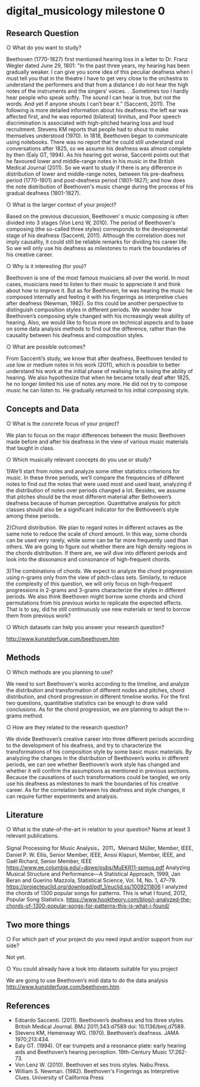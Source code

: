 # digital_musicology milestone 0

## Research Question 

○ What do you want to study? 

Beethoven (1770-1827) first mentioned hearing loss in a letter to Dr. Franz Wegler dated June 29, 1801: "In the past three years, my hearing has been gradually weaker. I can give you some idea of this peculiar deafness when I must tell you that in the theatre I have to get very close to the orchestra to understand the performers and that from a distance I do not hear the high notes of the instruments and the singers’ voices. . .Sometimes too I hardly hear people who speak softly. The sound I can hear is true, but not the words. And yet if anyone shouts I can’t bear it.” (Saccenti, 2011). The following is more detailed information about his deafness: the left ear was affected first, and he was reported (bilateral) tinnitus, and Poor speech discrimination is associated with high-pitched hearing loss and loud recruitment. Stevens KM reports that people had to shout to make themselves understood (1970). In 1818, Beethoven began to communicate using notebooks. There was no report that he could still understand oral conversations after 1825, so we assume his deafness was almost complete by then (Ealy GT, 1994). As his hearing got worse, Saccenti points out that he favoured lower and middle-range notes in his music in the British Medical Journal (2011). So we want to study if there is any difference in distribution of lower and middle-range notes, between his pre-deafness period (1770-1801) and post-deafness period (1801-1827); and how does the note distribution of Beethoven's music change during the process of his gradual deafness (1801-1827).

○ What is the larger context of your project? 

Based on the previous discussion, Beethoven’ s music composing is often divided into 3 stages (Von Lenz W, 2010). The period of Beethoven's composing (the so-called three styles) corresponds to the developmental stage of his deafness (Saccenti, 2011). Although the correlation does not imply causality, it could still be reliable remarks for dividing his career life. So we will only use his deafness as milestones to mark the boundaries of his creative career. 

○ Why is it interesting (for you)? 

Beethoven is one of the most famous musicians all over the world. In most cases, musicians need to listen to their music to appreciate it and think about how to improve it. But as for Beethoven, he was hearing the music he composed internally and feeling it with his fingerings as interpretive clues after deafness (Newman, 1982). So this could be another perspective to distinguish composition styles in different periods. We wonder how Beethoven’s composing style changed with his increasingly weak ability of hearing. Also, we would like to focus more on technical aspects and to base on some data analysis methods to find out the difference, rather than the causality between his deafness and composition styles.


○ What are possible outcomes?

From Saccenti’s study, we know that after deafness, Beethoven tended to use low or medium notes in his work (2011), which is possible to  better understand his work at the initial phase of realising he is losing the ability of hearing. We also hypothesize that when he became totally deaf after 1825, he no longer limited his use of notes any more. He did not try to compose music he can listen to. He gradually returned to his initial composing style.

## Concepts and Data 
 
○ What is the concrete focus of your project? 

We plan to focus on the major differences between the music Beethoven made before and after his deafness in the view of various music materials that taught in class. 

○ Which musically relevant concepts do you use or study? 

1)We’ll start from notes and analyze some other statistics criterions for music. In these three periods, we’ll compare the frequencies of different notes to find out the notes that were used most and used least, analyzing if the distribution of notes over periods changed a lot. Besides, we assume that pitches should be the most different material after Bethoveen’s deafness because of human perception. Quantitative analysis for pitch classes should also be a significant indicator for the Bethoveen’s style among these periods.
 
2)Chord distribution. We plan to regard notes in different octaves as the same note to reduce the scale of chord amount. In this way, some chords can be used very rarely, while some can be far more frequently used than others. We are going to figure out whether there are high density regions in the chords distribution. If there are, we will dive into different periods and look into the dissonance and consonance of high-frequent chords.
 
3)The combinations of chords. We expect to analyze the chord progression using n-grams only from the view of pitch-class sets. Similarly, to reduce the complexity of this question, we will only focus on high-frequent progressions in 2-grams and 3-grams characterize the styles in different periods.
We also think Beethoven might borrow some chords and chord permutations from his previous works to replicate the expected effects. That is to say, did he still continuously use new materials or tend to borrow them from previous work? 

○ Which datasets can help you answer your research question? 

http://www.kunstderfuge.com/beethoven.htm


## Methods

○ Which methods are you planning to use? 

We need to sort Beethoven's works according to the timeline, and analyze the distribution and transformation of different nodes and pitches, chord distribution, and chord progression in different timeline works. 
For the first two questions, quantitative statistics can be enough to draw valid conclusions. As for the chord progression, we are planning to adopt the n-grams method. 


○ How are they related to the research question? 

We divide Beethoven’s creative career into three different periods according to the development of his deafness, and try to characterize the transformations of his composition style by some basic music materials. By analyzing the changes in the distribution of Beethoven’s works in different periods, we can see whether Beethoven’s work style has changed and whether it will confirm the assumptions as mentioned in previous sections. 
Because the causations of such transformations could be tangled, we only use his deafness as milestones to mark the boundaries of his creative career. As for the correlation between his deafness and style changes, it can require further experiments and analysis. 


## Literature 

○ What is the state-of-the-art in relation to your question? Name at least 3 relevant publications. 

Signal Processing for Music Analysis，2011，Meinard Müller, Member, IEEE, Daniel P. W. Ellis, Senior Member, IEEE, Anssi Klapuri, Member, IEEE, and Gaël Richard, Senior Member, IEEE https://www.ee.columbia.edu/~dpwe/pubs/MuEKR11-spmus.pdf
Analyzing Musical Structure and Performance—A Statistical Approach, 1999, Jan Beran and Guerino Mazzola, Statistical Science, Vol. 14, No. 1, 47–79. https://projecteuclid.org/download/pdf_1/euclid.ss/1009211806
I analyzed the chords of 1300 popular songs for patterns. This is what I found, 2012, Popular Song Statistics. https://www.hooktheory.com/blog/i-analyzed-the-chords-of-1300-popular-songs-for-patterns-this-is-what-i-found/


 
## Two more things 

○ For which part of your project do you need input and/or support from our side?

Not yet.

○ You could already have a look into datasets suitable for you project

We are going to use Beethoven’s midi data to do the data analysis http://www.kunstderfuge.com/beethoven.htm.

## References

 - Edoardo Saccenti. (2011). Beethoven’s deafness and his three styles. British Medical Journal. BMJ 2011;343:d7589 doi: 10.1136/bmj.d7589.
 - Stevens KM, Hemenway WG. (1970). Beethoven’s deafness. JAMA 1970;213:434.
 - Ealy GT. (1994). Of ear trumpets and a resonance plate: early hearing aids and Beethoven’s hearing perception. 19th-Century Music 17:262-73.
 - Von Lenz W. (2010). Beethoven et ses trois styles. Nabu Press.
 - William S. Newman. (1982). Beethoven's Fingerings as Interpretive Clues. University of California Press


